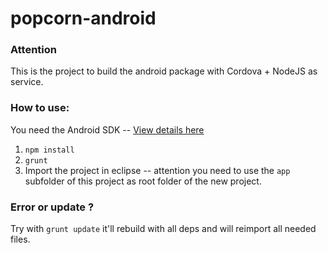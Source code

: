 popcorn-android
===============

### Attention
This is the project to build the android package with Cordova + NodeJS as service.

### How to use:

You need the Android SDK -- [View details here](http://developer.android.com/sdk/index.html)

 1. `npm install`
 2. `grunt`
 3. Import the project in eclipse -- attention you need to use the `app` subfolder of this project as root folder of the new project.

 ### Error or update ?

 Try with `grunt update` it'll rebuild with all deps and will reimport all needed files.